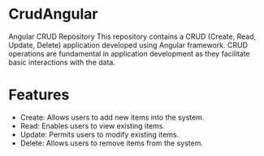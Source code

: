 # CrudAngular

Angular CRUD Repository
This repository contains a CRUD (Create, Read, Update, Delete) application developed using Angular framework. CRUD operations are fundamental in application development as they facilitate basic interactions with the data.

# Features
- Create: Allows users to add new items into the system.
- Read: Enables users to view existing items.
- Update: Permits users to modify existing items.
- Delete: Allows users to remove items from the system.
